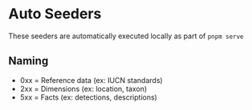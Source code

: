 # Auto Seeders

These seeders are automatically executed locally as part of `pnpm serve`

## Naming

- 0xx = Reference data (ex: IUCN standards)
- 2xx = Dimensions (ex: location, taxon)
- 5xx = Facts (ex: detections, descriptions)
